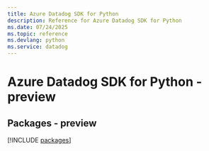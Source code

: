 ```yaml
---
title: Azure Datadog SDK for Python
description: Reference for Azure Datadog SDK for Python
ms.date: 07/24/2025
ms.topic: reference
ms.devlang: python
ms.service: datadog
---
```

# Azure Datadog SDK for Python - preview
## Packages - preview
[!INCLUDE [packages](datadog-index.md)]